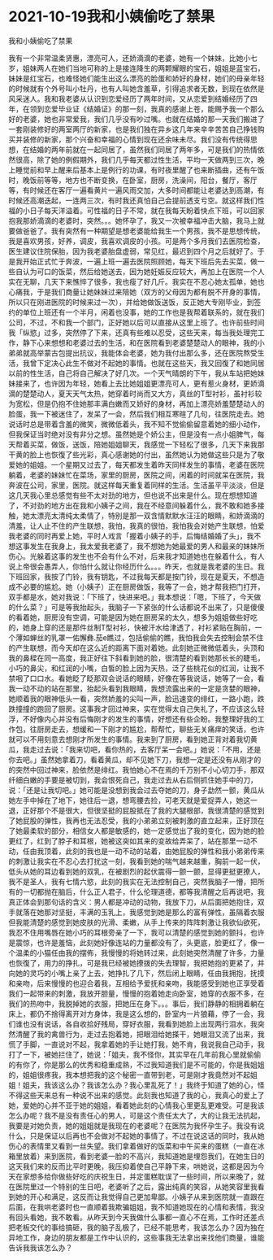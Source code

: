 # 2021-10-19我和小姨偷吃了禁果



我和小姨偷吃了禁果




我有一个非常温柔贤惠，漂亮可人，还娇滴滴的老婆，她有一个妹妹，比她小七岁，姐妹两人在她们当地可称的上是接连降生的两颗耀眼的宝石，姐姐是蓝宝石，妹妹是红宝石，也难怪她们能生出这么漂亮的脸蛋和娇好的身材，她们的母亲年轻的时候就有个外号叫小牡丹，也有人叫她含羞草，引得追求者无数，到现在依然是风采迷人。我和我老婆从认识到恋爱经历了两年时间，又从恋爱到结婚经历了四年，在领到恋爱毕业证《结婚证》的那一刻，我真的感谢上苍，能赐予我一个那么好的老婆，她也非常爱我，我们几乎没有吵过嘴。也就在结婚的那一天我们搬进了一套刚装修好的两室两厅的新家，也是我们独在异乡这几年来辛辛苦苦自己挣钱购买并装修的新家，那个兴奋和幸福的心情到现在还余味未尽。我们没有传统得思想，在结婚的两年前就在一起同居了，虽然我们同居了两年多，可是我们的热情依然很高，除了她的例假期外，我们几乎每天都过性生活，平均一天做两到三次，晚上睡觉前和早上醒来后基本上是例行的功课，有时夜里醒了也来断插曲，还有午饭时，晚饭前等等，地方也不断变换，在卧室，厨房，洗澡间，阳台，餐厅，客厅等，有时候还在客厅一遍看黄片一遍风雨交加，大多时间都能让老婆达到高潮，有时候还高潮迭起，一连两三次，有时我还真怕自己会提前透支亏空。就这样我们性福的小日子每天洋溢着。可性福的日子不常，就在我每天盼着快点下班，可以回家抱我那娇滴滴的老婆时，突然。。。她怀孕了，我又一次被幸福冲击大脑，我马上就要做爸爸了。我有突然有一种期望是想老婆能给我生一个男孩，我不是思想传统，我是喜欢男孩，好养，调皮，我喜欢调皮的小孩。可是两个多月我们去医院检查，医生建议住院保胎，因为我老婆胎盘虚弱，常见红，最迟到四个月之后就好了。于是我开始正式忙于奔波，一遍上班一遍去医院照顾她，每天下班后先去买菜，做一些自认为可口的饭菜，然后给她送去，因为她妊娠反应较大，再加上在医院一个人实在无聊，几天下来憔悴了很多，我也瘦了好几斤。我实在不忍心她太孤单，她也心痛我，于是我们商量让她妹妹过来陪她（双方的父母因为都有脱不开身的事情，所以只在刚进医院的时候来过一次），并给她做饭送饭，反正她大专刚毕业，到签约的单位上班还有一个半月，闲着也没事，她的工作也是我帮着联系的，就在我们公司，不过，不和我一个部门，正好她以后可以直接从这里上班了。也许前些时间我「纵慾」过多，突然停了下来，还真有些难以忍受，这些天来，每当我处理完工作，静下心来想想和老婆过去的生活，和在医院看到老婆楚楚动人的眼神，我的小弟弟就高举蒙古包提出抗议，我能体会老婆，她为我付出那么多，还在医院熬受生活，我曾下定决心此生不做对不起她的事情。也就在这些天，我又回復了和她同居以前的性生活，自己将自己解决了好几次。一个天气晴朗的下午，我从车站把她妹妹接来了，也许因为年轻，她看上去比她姐姐更漂亮可人，更有惹火身材，更娇滴滴的楚楚动人，夏天天气太热，她穿着时尚而又大方，真丝的T型衬衫，虽衬衫较为宽松，但是仍抱不住她那丰满白嫩而又娇好的身材，再加上漂亮娇羞楚楚动人的脸蛋，我一下被迷住了，发呆了一会，然后我们相互寒暄了几句，往医院走去。她说话时总是带着含羞的微笑，微微低着头，我不知不觉偷偷留意着她的细小动作，但我保证当时绝对没有非分之想。虽然她是个娇公主，但是没有一点小姐脾气，每天帮着买菜，做饭，送饭，陪她姐姐聊天，我感觉一下轻松了很多，几天下来我那干黄的脸上也恢復了些光彩，真心感谢她的付出，虽然她认为她做这些只是为了敬爱她的姐姐。一个星期又过去了，每天都发生着昨天同样发生的事情，老婆在医院躺着，老婆的妹妹忙在菜场，家里的厨房，医院之间，闲着的时间就呆在医院，我奔波在公司，家里，医院。就这样每天重复着同样的生活。生活虽平平淡淡，但是这几天我心里总感觉有些不太对劲的地方，但也说不出来是什么。现在想想知道了，不对劲的地方出在我和小姨子之间，我在不经意间躲着什么，我不敢和她多接触，她太漂亮太清纯太柔情了，特别是那一双含情默默水汪汪的眼睛，和娇滴滴的清羞，让人止不住的产生联想，我怕，我真的很怕，我怕我会对她产生联想，怕爱我老婆的同时再爱上她，平时人戏言「握着小姨子的手，后悔结婚婚了头」，我不想这事发生在我身上，我太爱我老婆了，我不想她为她最爱的男人和最亲的妹妹所伤心。光躲着这事的发生也不会有什么不对，后来我才知道她也在躲着什么，有人说上帝很会愚弄人，你怕什么就让你经历什么。。。昨天，也就是我老婆的生日。我下班回家，我按了门铃，我有钥匙，不过我每天都是按门铃，现在是夏天，不想造成不必要的尴尬。她（小姨子）正在厨房做饭，我等了一会，她才帮我把门打开，双手都是水，她对我说：「下班了，快进来吧。」我本想说：「嗯，下班了，今天做的什么菜？」可是等我抬起头，我脑子一下紧张的什么话都说不出来了，只是傻傻的看着她，厨房没有空调，可能是因为她在厨房呆的太久，想多为姐姐做些好吃的，她身上穿的还是那件丝制T型衬衫，快被汗水给津透了，衬衫紧贴在胸前，一个薄如蝉丝的乳罩一佑懈彝茄e瞧过，包括偷偷的瞧，我怕我会失去控制会禁不住的产生联想，而今天却在这么近的距离下面对着她。此刻她正微微低着头，头顶和我的鼻樑在同一高度，我正好往下斜看到她的脸，很清楚的看到她那长长的睫毛，小巧的鼻尖，和红润的小嘴，白皙的脸上因为天热，泛了些桃花似的红润，让我不禁咽了口口水。看她眨了眨那双会说话的眼睛，好像在等我说话，她等了一会，看我一动不动的站在那里，抬起头看到我眼睛，我想流露出来的一定是贪婪的眼神，她顺着我的眼神低头一看，突然娇羞的尖叫一声，脸迅速变的绯红，一路小跑，跌跌撞撞的跑回了厨房。这事我才回过神来，实在觉得太自己失礼了，不应该这么轻浮，不好像内心并没有后悔刚才的发生的事情，好想还有些企盼。我整理好我的工作包，往厨房走去，想缓和一下刚才的尴尬，帮帮忙，聊些无关痛痒的笑话，也许就可以不用刻意去想刚才所发生的事情。我来到了厨房，看到她正背对着我切黄瓜，我走过去说：「我来切吧，看你热的，去客厅呆一会吧。」她说：「不用，还是你去吧。」虽然她拿着刀，看着黄瓜，却不见她下刀，我想一定是还没有从刚才的的突然中回过神来，脸依然是绯红。我怕她心不在焉的千万别不小心切刀手，那双纤细白嫩的手要是被切到，我会恨死自己，我走过去从右后侧抓住她手中的刀，说：「还是让我切吧。」她可能是没想到我会过去夺她的刀，身子勐然一颤，黄瓜从她左手中掉在了地下，她往后一退，想弯腰去捡，可老天就是爱捉弄人，她这一退，正好那个不是很大，但很坚挺的屁股抵在了我的大腿根部，我很清楚的感觉到了她屁股的弹性，我再也无法忍受，我的小弟弟立刻被刺激的直立起来，正好顶在了她最柔软的部分，相信女人都是敏感的，她一定感觉出了我的变化，因为她的脸更红了，红到了脖子和耳根，她被这突如其来的变故给弄呆了，站在那里一动不动，任由我顶着，此刻的我也是一动不动的站着，由她屁股的弹性和我小弟弟传来的刺激让我实在不忍心去打扰这一刻，我看到她的喘气越来越重，胸前一起一伏，低头从她的耳边看到她的双乳，在被剧烈的起伏震得一颤一颤，显得更挺更撩人，我不是圣人，我有七情六慾，此刻的我实在无法控制自己，突然我脑子一懵，把所有的一切都抛在脑后，什么正人君子，什么伦理道德，都等我清醒之后再说吧，我真正体会到那句话的含义：男人都是冲动的动物，我放下刀，从后面把她抱住，双手就落在她那对坚挺，丰满的玉乳上，我感觉到她是那么的富有弹性，虽隔着衣服但我能清楚的感觉到她皮肤的光滑、柔嫩，从手上传来的阵阵刺激让我欲仙欲死，我忍不住用嘴唇在她小巧的耳根旁亲了一下，我可以清楚的感觉到她的颤抖，也许是震惊，也许是羞恼，此刻她好像连站的力量都没有了，头更底，脸更红了，像一个温柔的小猫任由我的摆佈，我慢慢的将她转过来，此刻她突然清醒了许多，力量也恢復了，用力的挣扎，可是我已经被她撩拨的失去理智，我把她抱的更紧了，并向她的灵巧的小嘴上亲了上去，她挣扎了几下，然后闭上眼睛，任由我拥抱，抚摸和亲吻，后来慢慢的也迎合着我，互相给予爱抚和亲吻，我能感受到她也正享受着我们一起带来的刺激，我放开胆量，慢慢的抱着她走向卧室，她穿的衣服不多，在我们的热吻中，我脱掉她的衣服，把她压在身下。。。事后，我们静静的相拥着躺在床上，都仍不捨得离开对方身体，我是这么想的，卧室内一片狼藉，停了一会，我们谁也没有说话，各自收拾好残局，穿好衣服，我看到她脸上出现两行泪水，我突然清醒了我的禽兽行为，走过去抱着她，把眼泪给她搽干，她眼泪又流了出来，我慌了手脚，一直说对不起，我拿着她的手让她打我，她不肯，我说我自己动手，我打了一下，被她拦住了，她说：「姐夫，我不怪你，其实早在几年前我心里就偷偷的有你了，你是那么的优秀和稳重成熟，不过我知道我们是不可能的，你是我姐姐的，姐姐很疼我，我本想把我的这个秘密一直带到老，可是刚才我竟然对不起姐姐！姐夫，我该这么办？我该怎么办？我心里乱死了！」我终于知道了她的心，怪不得这些天来总有一种说不出来的感觉。此刻我也知道了我的心，我真心的爱上了她，爱她的心并不亚于她的姐姐，看着她此刻的心情我心里更乱更难受。可是我该怎么办呢？我不是没有责任心的男人，可是这个责任太大了，大的让我无法抗起，我要是对她负责，她的姐姐就是我现在的老婆呢？在医院为我怀孕生子。我没有说什么，只是保证以后再也不会做对不起她的事情了，不过在说这话的同时，我从她伤心的表情里又看到一丝失望。我们拿着做好的饭菜和中午买来的蛋糕（一直在冰箱里放着）来到医院，看到老婆一脸的不高兴，我知道她是埋怨我们，在她生日的这天我们来的反而比平时更晚，我压抑着使自己平静下来，哄她说，这都是因为今天在家想多给你做些好吃的庆祝生日，并定蛋糕耽误了一些时间，所以来晚了，就在医院里过一个特别的生日吧，老婆听了之后，露出纯真的笑容，从她笑容里我看到她的开心和满足，这反而让我觉得自己更加卑鄙。小姨子从来到医院就一直跟在后面，在我哄老婆时也一直顺着我欺骗姐姐，我不知道她现在的心情和表情，我没有回头看她，我不敢看。从昨天到今天我做什么事都一直心不在焉，工作时还差点把老板交代的事给搞砸，我的脑子乱极了，已经不能思考，我该怎么办？因为独在异地工作，身边的朋友都是工作中认识的，这些事我无法拿出来找他们商量，谁能告诉我我该怎么办？




